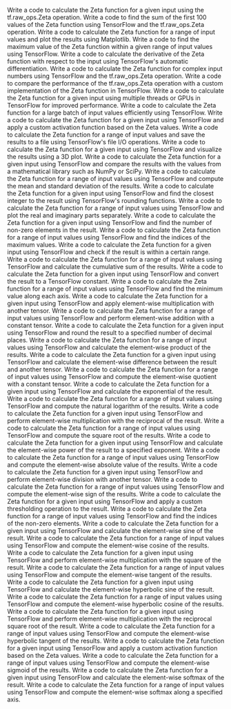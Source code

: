 Write a code to calculate the Zeta function for a given input using the tf.raw_ops.Zeta operation.
Write a code to find the sum of the first 100 values of the Zeta function using TensorFlow and the tf.raw_ops.Zeta operation.
Write a code to calculate the Zeta function for a range of input values and plot the results using Matplotlib.
Write a code to find the maximum value of the Zeta function within a given range of input values using TensorFlow.
Write a code to calculate the derivative of the Zeta function with respect to the input using TensorFlow's automatic differentiation.
Write a code to calculate the Zeta function for complex input numbers using TensorFlow and the tf.raw_ops.Zeta operation.
Write a code to compare the performance of the tf.raw_ops.Zeta operation with a custom implementation of the Zeta function in TensorFlow.
Write a code to calculate the Zeta function for a given input using multiple threads or GPUs in TensorFlow for improved performance.
Write a code to calculate the Zeta function for a large batch of input values efficiently using TensorFlow.
Write a code to calculate the Zeta function for a given input using TensorFlow and apply a custom activation function based on the Zeta values.
Write a code to calculate the Zeta function for a range of input values and save the results to a file using TensorFlow's file I/O operations.
Write a code to calculate the Zeta function for a given input using TensorFlow and visualize the results using a 3D plot.
Write a code to calculate the Zeta function for a given input using TensorFlow and compare the results with the values from a mathematical library such as NumPy or SciPy.
Write a code to calculate the Zeta function for a range of input values using TensorFlow and compute the mean and standard deviation of the results.
Write a code to calculate the Zeta function for a given input using TensorFlow and find the closest integer to the result using TensorFlow's rounding functions.
Write a code to calculate the Zeta function for a range of input values using TensorFlow and plot the real and imaginary parts separately.
Write a code to calculate the Zeta function for a given input using TensorFlow and find the number of non-zero elements in the result.
Write a code to calculate the Zeta function for a range of input values using TensorFlow and find the indices of the maximum values.
Write a code to calculate the Zeta function for a given input using TensorFlow and check if the result is within a certain range.
Write a code to calculate the Zeta function for a range of input values using TensorFlow and calculate the cumulative sum of the results.
Write a code to calculate the Zeta function for a given input using TensorFlow and convert the result to a TensorFlow constant.
Write a code to calculate the Zeta function for a range of input values using TensorFlow and find the minimum value along each axis.
Write a code to calculate the Zeta function for a given input using TensorFlow and apply element-wise multiplication with another tensor.
Write a code to calculate the Zeta function for a range of input values using TensorFlow and perform element-wise addition with a constant tensor.
Write a code to calculate the Zeta function for a given input using TensorFlow and round the result to a specified number of decimal places.
Write a code to calculate the Zeta function for a range of input values using TensorFlow and calculate the element-wise product of the results.
Write a code to calculate the Zeta function for a given input using TensorFlow and calculate the element-wise difference between the result and another tensor.
Write a code to calculate the Zeta function for a range of input values using TensorFlow and compute the element-wise quotient with a constant tensor.
Write a code to calculate the Zeta function for a given input using TensorFlow and calculate the exponential of the result.
Write a code to calculate the Zeta function for a range of input values using TensorFlow and compute the natural logarithm of the results.
Write a code to calculate the Zeta function for a given input using TensorFlow and perform element-wise multiplication with the reciprocal of the result.
Write a code to calculate the Zeta function for a range of input values using TensorFlow and compute the square root of the results.
Write a code to calculate the Zeta function for a given input using TensorFlow and calculate the element-wise power of the result to a specified exponent.
Write a code to calculate the Zeta function for a range of input values using TensorFlow and compute the element-wise absolute value of the results.
Write a code to calculate the Zeta function for a given input using TensorFlow and perform element-wise division with another tensor.
Write a code to calculate the Zeta function for a range of input values using TensorFlow and compute the element-wise sign of the results.
Write a code to calculate the Zeta function for a given input using TensorFlow and apply a custom thresholding operation to the result.
Write a code to calculate the Zeta function for a range of input values using TensorFlow and find the indices of the non-zero elements.
Write a code to calculate the Zeta function for a given input using TensorFlow and calculate the element-wise sine of the result.
Write a code to calculate the Zeta function for a range of input values using TensorFlow and compute the element-wise cosine of the results.
Write a code to calculate the Zeta function for a given input using TensorFlow and perform element-wise multiplication with the square of the result.
Write a code to calculate the Zeta function for a range of input values using TensorFlow and compute the element-wise tangent of the results.
Write a code to calculate the Zeta function for a given input using TensorFlow and calculate the element-wise hyperbolic sine of the result.
Write a code to calculate the Zeta function for a range of input values using TensorFlow and compute the element-wise hyperbolic cosine of the results.
Write a code to calculate the Zeta function for a given input using TensorFlow and perform element-wise multiplication with the reciprocal square root of the result.
Write a code to calculate the Zeta function for a range of input values using TensorFlow and compute the element-wise hyperbolic tangent of the results.
Write a code to calculate the Zeta function for a given input using TensorFlow and apply a custom activation function based on the Zeta values.
Write a code to calculate the Zeta function for a range of input values using TensorFlow and compute the element-wise sigmoid of the results.
Write a code to calculate the Zeta function for a given input using TensorFlow and calculate the element-wise softmax of the result.
Write a code to calculate the Zeta function for a range of input values using TensorFlow and compute the element-wise softmax along a specified axis.
